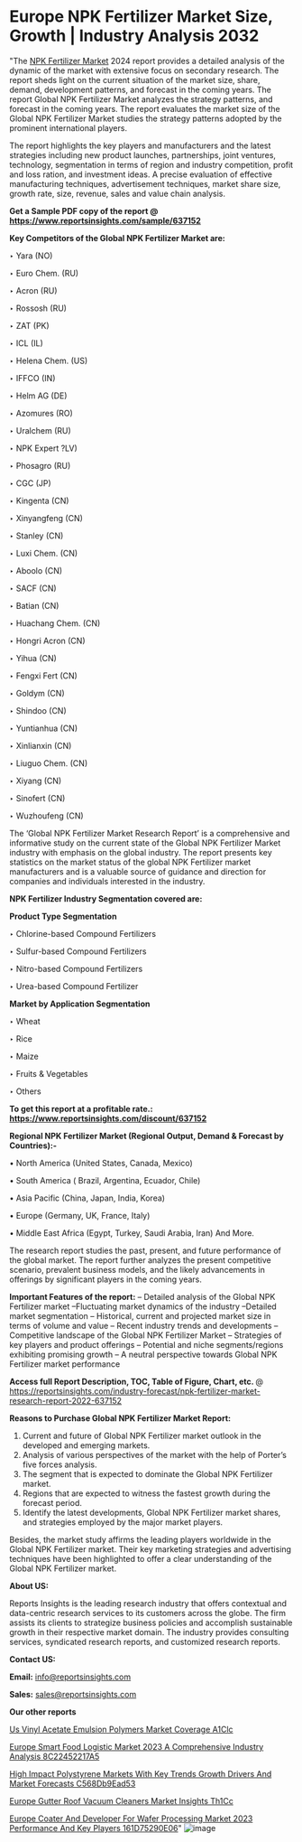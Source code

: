 # Europe NPK Fertilizer Market Size, Growth | Industry Analysis 2032

"The <a href=https://www.reportsinsights.com/sample/637152>NPK Fertilizer Market</a> 2024 report provides a detailed analysis of the dynamic of the market with extensive focus on secondary research. The report sheds light on the current situation of the market size, share, demand, development patterns, and forecast in the coming years. The report Global NPK Fertilizer Market analyzes the strategy patterns, and forecast in the coming years. The report evaluates the market size of the Global NPK Fertilizer Market studies the strategy patterns adopted by the prominent international players.

The report highlights the key players and manufacturers and the latest strategies including new product launches, partnerships, joint ventures, technology, segmentation in terms of region and industry competition, profit and loss ration, and investment ideas. A precise evaluation of effective manufacturing techniques, advertisement techniques, market share size, growth rate, size, revenue, sales and value chain analysis.

<strong>Get a Sample PDF copy of the report @ <a href=https://www.reportsinsights.com/sample/637152 style=color:#0000ff;>https://www.reportsinsights.com/sample/637152</a></strong>

<strong>Key Competitors of the Global NPK Fertilizer Market are:</strong>

‣ Yara (NO)

‣ Euro Chem. (RU)

‣ Acron (RU)

‣ Rossosh (RU)

‣ ZAT (PK)

‣ ICL (IL)

‣ Helena Chem. (US)

‣ IFFCO (IN)

‣ Helm AG (DE)

‣ Azomures (RO)

‣ Uralchem (RU)

‣ NPK Expert ?LV)

‣ Phosagro (RU)

‣ CGC (JP)

‣ Kingenta (CN)

‣ Xinyangfeng (CN)

‣ Stanley (CN)

‣ Luxi Chem. (CN)

‣ Aboolo (CN)

‣ SACF (CN)

‣ Batian (CN)

‣ Huachang Chem. (CN)

‣ Hongri Acron (CN)

‣ Yihua (CN)

‣ Fengxi Fert (CN)

‣ Goldym (CN)

‣ Shindoo (CN)

‣ Yuntianhua (CN)

‣ Xinlianxin (CN)

‣ Liuguo Chem. (CN)

‣ Xiyang (CN)

‣ Sinofert (CN)

‣ Wuzhoufeng (CN)

The ‘Global NPK Fertilizer Market Research Report’ is a comprehensive and informative study on the current state of the Global NPK Fertilizer Market industry with emphasis on the global industry. The report presents key statistics on the market status of the global NPK Fertilizer market manufacturers and is a valuable source of guidance and direction for companies and individuals interested in the industry.

<strong>NPK Fertilizer Industry Segmentation covered are:</strong>

<strong>Product Type Segmentation</strong>

‣    Chlorine-based Compound Fertilizers

‣ Sulfur-based Compound Fertilizers

‣ Nitro-based Compound Fertilizers

‣ Urea-based Compound Fertilizer

<strong>Market by Application Segmentation</strong>

‣   Wheat

‣ Rice

‣ Maize

‣ Fruits & Vegetables

‣ Others

<strong>To get this report at a profitable rate.: <a href=https://www.reportsinsights.com/discount/637152 style=color:#0000ff;>https://www.reportsinsights.com/discount/637152</a></strong>

<strong>Regional NPK Fertilizer Market (Regional Output, Demand &amp; Forecast by Countries):-</strong>

• North America (United States, Canada, Mexico)

• South America ( Brazil, Argentina, Ecuador, Chile)

• Asia Pacific (China, Japan, India, Korea)

• Europe (Germany, UK, France, Italy)

• Middle East Africa (Egypt, Turkey, Saudi Arabia, Iran) And More.

The research report studies the past, present, and future performance of the global market. The report further analyzes the present competitive scenario, prevalent business models, and the likely advancements in offerings by significant players in the coming years.

<strong>Important Features of the report:</strong>
– Detailed analysis of the Global NPK Fertilizer market
–Fluctuating market dynamics of the industry
–Detailed market segmentation
– Historical, current and projected market size in terms of volume and value
– Recent industry trends and developments
– Competitive landscape of the Global NPK Fertilizer Market
– Strategies of key players and product offerings
– Potential and niche segments/regions exhibiting promising growth
– A neutral perspective towards Global NPK Fertilizer market performance

<strong>Access full Report Description, TOC, Table of Figure, Chart, etc. </strong>@   <a href=https://reportsinsights.com/industry-forecast/npk-fertilizer-market-research-report-2022-637152 style=color:#0000ff;>https://reportsinsights.com/industry-forecast/npk-fertilizer-market-research-report-2022-637152</a>

<strong>Reasons to Purchase Global NPK Fertilizer Market Report:</strong>
1. Current and future of Global NPK Fertilizer market outlook in the developed and emerging markets.
2. Analysis of various perspectives of the market with the help of Porter’s five forces analysis.
3. The segment that is expected to dominate the Global NPK Fertilizer market.
4. Regions that are expected to witness the fastest growth during the forecast period.
5. Identify the latest developments, Global NPK Fertilizer market shares, and strategies employed by the major market players.

Besides, the market study affirms the leading players worldwide in the Global NPK Fertilizer market. Their key marketing strategies and advertising techniques have been highlighted to offer a clear understanding of the Global NPK Fertilizer market.

<strong><strong>About US</strong>:</strong>

Reports Insights is the leading research industry that offers contextual and data-centric research services to its customers across the globe. The firm assists its clients to strategize business policies and accomplish sustainable growth in their respective market domain. The industry provides consulting services, syndicated research reports, and customized research reports.

<strong>Contact US:</strong>

<p class=><b>Email:</b> <a href=mailto:info@reportsinsights.com>info@reportsinsights.com</a></p>
<p class=><b>Sales:</b> <a href=mailto:sales@reportsinsights.com>sales@reportsinsights.com</a></p>

<strong>Our other reports</strong>

<a href=https://www.linkedin.com/pulse/us-vinyl-acetate-emulsion-polymers-market-coverage-a1clc/>Us Vinyl Acetate Emulsion Polymers Market Coverage A1Clc</a>

<a href=https://medium.com/@singhaakesh50/europe-smart-food-logistic-market-2023-a-comprehensive-industry-analysis-8c22452217a5>Europe Smart Food Logistic Market 2023 A Comprehensive Industry Analysis 8C22452217A5</a>

<a href=https://medium.com/@sakshideshmukh994/high-impact-polystyrene-markets-with-key-trends-growth-drivers-and-market-forecasts-c568db9ead53>High Impact Polystyrene Markets With Key Trends Growth Drivers And Market Forecasts C568Db9Ead53</a>

<a href=https://www.linkedin.com/pulse/europe-gutter-roof-vacuum-cleaners-market-insights-th1cc/>Europe Gutter Roof Vacuum Cleaners Market Insights Th1Cc</a>

<a href=https://medium.com/@reportsinsights.aj/europe-coater-and-developer-for-wafer-processing-market-2023-performance-and-key-players-161d75290e06>Europe Coater And Developer For Wafer Processing Market 2023 Performance And Key Players 161D75290E06</a>"
![image](https://github.com/daminid12/RImarketresearch/assets/158430485/7642e871-f6b6-4e04-967e-6ce39163a8a7)
